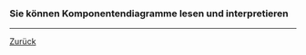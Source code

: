 ### Sie können Komponentendiagramme lesen und interpretieren

---

[Zurück](900softwareengineering.md)


